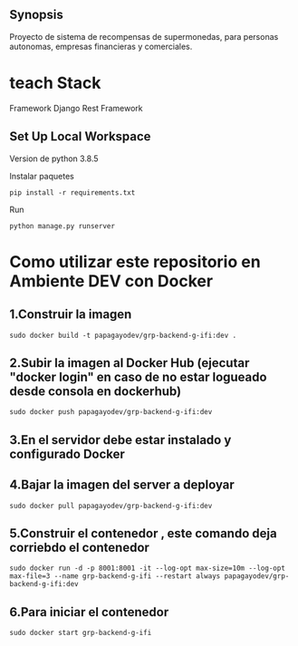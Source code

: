 ## Synopsis
Proyecto de sistema de recompensas de supermonedas, para personas autonomas, empresas financieras y comerciales.


# teach Stack
Framework Django Rest Framework

## Set Up Local Workspace

Version de python 3.8.5

Instalar paquetes
```shell
pip install -r requirements.txt
```

Run
```shell
python manage.py runserver
```

# Como utilizar este repositorio en Ambiente DEV con Docker

## 1.Construir la imagen
```shell
sudo docker build -t papagayodev/grp-backend-g-ifi:dev .
```

## 2.Subir la imagen al Docker Hub (ejecutar "docker login" en caso de no estar logueado desde consola en dockerhub)
```shell
sudo docker push papagayodev/grp-backend-g-ifi:dev
```

## 3.En el servidor debe estar instalado y configurado Docker
## 4.Bajar la imagen del server a deployar
```shell
sudo docker pull papagayodev/grp-backend-g-ifi:dev
```

## 5.Construir el contenedor , este comando deja corriebdo el contenedor
```shell
sudo docker run -d -p 8001:8001 -it --log-opt max-size=10m --log-opt max-file=3 --name grp-backend-g-ifi --restart always papagayodev/grp-backend-g-ifi:dev
```

## 6.Para iniciar el contenedor
```shell
sudo docker start grp-backend-g-ifi
```
